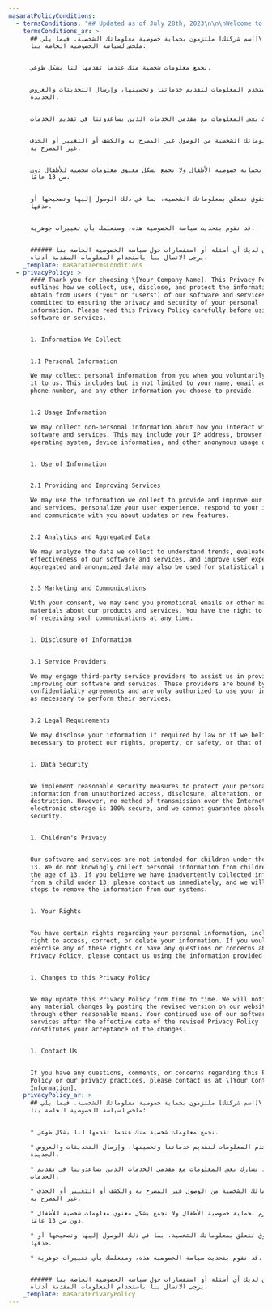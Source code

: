 ```yaml
---
masaratPolicyConditions:
  - termsConditions: "## Updated as of July 28th, 2023\n\n\nWelcome to Masarat Digital. By using our website and services, you are agreeing to these terms. Please read them carefully.\n\n\n\n\n### 1. Use of Site\n\nYou are authorized to use this site for your personal and non-commercial use. You agree to use this site in accordance with all applicable laws and regulations.\n\n\n\n\n### 2. Intellectual Property\n\nAll content, graphics, and other intellectual property included on our site are the property of Masarat Digital and are protected by copyright laws. You agree not to reproduce, republish, or redistribute any of our intellectual property without our express written consent.\n\n\n\n\n### 3. Your Account\n\nWhen you create an account with us, you must provide us with information that is accurate, complete, and current at all times. Failure to do so constitutes a breach of the terms.\n\n\n\n\n### 4. Privacy\n\nOur Privacy Policy details how we collect and use your information. Please review it carefully.\n\n\n\n\n### 5. Links to Other Sites\n\nOur site may contain links to other sites that are not operated by us. If you click on a third-party link, you will be directed to that third party's site. We have no control over and assume no responsibility for the content, privacy policies or practices of any third-party sites or services.\n\n\n\n\n### 6. Limitation of Liability\n\nWe do not guarantee that our website will be secure or free from bugs or viruses. You are responsible for configuring your information technology to access our website.\_\n\n\n\n\n### 7. Changes\n\nWe may revise these terms and conditions at any time by amending this page. Please check this page from time to time to take notice of any changes we made, as they are binding on you.\n\n\n\n\n### 8. Contact Us\n\nIf you have any questions about these Terms, please contact us at info@masaratdigital.com.\n\n\n\n\nBy using our site, you signify your acceptance of these terms and conditions.\n\n\n\n\nThank you for choosing Masarat Digital.\n\n\n\n\n"
    termsConditions_ar: >
      ## نحن في \[اسم شركتك] ملتزمون بحماية خصوصية معلوماتك الشخصية. فيما يلي
      ملخص لسياسة الخصوصية الخاصة بنا:


      نجمع معلومات شخصية منك عندما تقدمها لنا بشكل طوعي.


      نستخدم المعلومات لتقديم خدماتنا وتحسينها، وإرسال التحديثات والعروض
      الجديدة.


      قد نشارك بعض المعلومات مع مقدمي الخدمات الذين يساعدوننا في تقديم الخدمات.


      نحمي معلوماتك الشخصية من الوصول غير المصرح به والكشف أو التغيير أو الحذف
      غير المصرح به.


      نلتزم بحماية خصوصية الأطفال ولا نجمع بشكل معنوي معلومات شخصية للأطفال دون
      سن 13 عامًا.


      لديك حقوق تتعلق بمعلوماتك الشخصية، بما في ذلك الوصول إليها وتصحيحها أو
      حذفها.


      قد نقوم بتحديث سياسة الخصوصية هذه، وسنعلمك بأي تغييرات جوهرية.


      ###### إذا كان لديك أي أسئلة أو استفسارات حول سياسة الخصوصية الخاصة بنا،
      يرجى الاتصال بنا باستخدام المعلومات المقدمة أدناه.
    _template: masaratTermsConditions
  - privacyPolicy: >
      #### Thank you for choosing \[Your Company Name]. This Privacy Policy
      outlines how we collect, use, disclose, and protect the information we
      obtain from users ("you" or "users") of our software and services. We are
      committed to ensuring the privacy and security of your personal
      information. Please read this Privacy Policy carefully before using our
      software or services.


      1. Information We Collect


      1.1 Personal Information

      We may collect personal information from you when you voluntarily provide
      it to us. This includes but is not limited to your name, email address,
      phone number, and any other information you choose to provide.


      1.2 Usage Information

      We may collect non-personal information about how you interact with our
      software and services. This may include your IP address, browser type,
      operating system, device information, and other anonymous usage data.


      1. Use of Information


      2.1 Providing and Improving Services

      We may use the information we collect to provide and improve our software
      and services, personalize your user experience, respond to your inquiries,
      and communicate with you about updates or new features.


      2.2 Analytics and Aggregated Data

      We may analyze the data we collect to understand trends, evaluate the
      effectiveness of our software and services, and improve user experience.
      Aggregated and anonymized data may also be used for statistical purposes.


      2.3 Marketing and Communications

      With your consent, we may send you promotional emails or other marketing
      materials about our products and services. You have the right to opt-out
      of receiving such communications at any time.


      1. Disclosure of Information


      3.1 Service Providers

      We may engage third-party service providers to assist us in providing and
      improving our software and services. These providers are bound by
      confidentiality agreements and are only authorized to use your information
      as necessary to perform their services.


      3.2 Legal Requirements

      We may disclose your information if required by law or if we believe it is
      necessary to protect our rights, property, or safety, or that of others.


      1. Data Security


      We implement reasonable security measures to protect your personal
      information from unauthorized access, disclosure, alteration, or
      destruction. However, no method of transmission over the Internet or
      electronic storage is 100% secure, and we cannot guarantee absolute
      security.


      1. Children's Privacy


      Our software and services are not intended for children under the age of
      13. We do not knowingly collect personal information from children under
      the age of 13. If you believe we have inadvertently collected information
      from a child under 13, please contact us immediately, and we will take
      steps to remove the information from our systems.


      1. Your Rights


      You have certain rights regarding your personal information, including the
      right to access, correct, or delete your information. If you would like to
      exercise any of these rights or have any questions or concerns about this
      Privacy Policy, please contact us using the information provided below.


      1. Changes to this Privacy Policy


      We may update this Privacy Policy from time to time. We will notify you of
      any material changes by posting the revised version on our website or
      through other reasonable means. Your continued use of our software or
      services after the effective date of the revised Privacy Policy
      constitutes your acceptance of the changes.


      1. Contact Us


      If you have any questions, comments, or concerns regarding this Privacy
      Policy or our privacy practices, please contact us at \[Your Contact
      Information].
    privacyPolicy_ar: >
      ## نحن في \[اسم شركتك] ملتزمون بحماية خصوصية معلوماتك الشخصية. فيما يلي
      ملخص لسياسة الخصوصية الخاصة بنا:


      * نجمع معلومات شخصية منك عندما تقدمها لنا بشكل طوعي.

      * نستخدم المعلومات لتقديم خدماتنا وتحسينها، وإرسال التحديثات والعروض
      الجديدة.

      * قد نشارك بعض المعلومات مع مقدمي الخدمات الذين يساعدوننا في تقديم
      الخدمات.

      * نحمي معلوماتك الشخصية من الوصول غير المصرح به والكشف أو التغيير أو الحذف
      غير المصرح به.

      * نلتزم بحماية خصوصية الأطفال ولا نجمع بشكل معنوي معلومات شخصية للأطفال
      دون سن 13 عامًا.

      * لديك حقوق تتعلق بمعلوماتك الشخصية، بما في ذلك الوصول إليها وتصحيحها أو
      حذفها.

      * قد نقوم بتحديث سياسة الخصوصية هذه، وسنعلمك بأي تغييرات جوهرية.


      ###### إذا كان لديك أي أسئلة أو استفسارات حول سياسة الخصوصية الخاصة بنا،
      يرجى الاتصال بنا باستخدام المعلومات المقدمة أدناه.
    _template: masaratPrivaryPolicy
---
```




